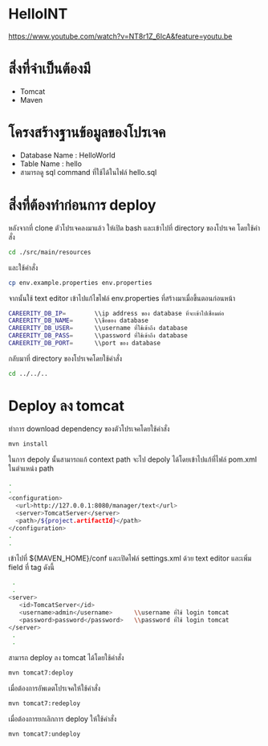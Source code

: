 # HelloINT

https://www.youtube.com/watch?v=NT8r1Z_6IcA&feature=youtu.be

# สิ่งที่จำเป็นต้องมี
 - Tomcat
 - Maven
 
# โครงสร้างฐานข้อมูลของโปรเจค
 - Database Name : HelloWorld
 - Table Name : hello
 - สามารถดู sql command ที่ใช้ได้ในไฟล์ hello.sql
 
# สิ่งที่ต้องทำก่อนการ deploy
หลังจากที่ clone ตัวโปรเจคลงมาแล้ว ให้เปิด bash และเข้าไปที่ directory ของโปรเจค โดยใช้คำสั่ง
```bash
cd ./src/main/resources
```

และใช้คำสั่ง
```bash
cp env.example.properties env.properties
```

จากนั้นใช้ text editor เข้าไปแก้ไขไฟล์ env.properties ที่สร้างมาเมื่อขึ้นตอนก่อนหน้า
```bash
CAREERITY_DB_IP=        \\ip address ของ database ที่จะเข้าไปเชื่อมต่อ
CAREERITY_DB_NAME=      \\ชื่อของ database
CAREERITY_DB_USER=      \\username ที่ใช้เข้าถึง database
CAREERITY_DB_PASS=      \\password ที่ใช้เข้าถึง database
CAREERITY_DB_PORT=      \\port ของ database
```

กลับมาที่ directory ของโปรเจคโดยใช้คำสั่ง
```bash
cd ../../..
```

# Deploy ลง tomcat
ทำการ download dependency ของตัวโปรเจคโดยใช้คำสั่ง
```bash
mvn install
```

ในการ depoly นั้นสามารถแก้ context path จะไป depoly ได้โดยเข้าไปแก้ที่ไฟล์ pom.xml ในตำแหน่ง path
```bash
.
.
<configuration>
  <url>http://127.0.0.1:8080/manager/text</url>
  <server>TomcatServer</server>
  <path>/${project.artifactId}</path>
</configuration>
.
.
```

เข้าไปที่ ${MAVEN_HOME}/conf และเปิดไฟล์ settings.xml ด้วย text editor
และเพิ่ม field ที่ tag <server> ดังนี้
```bash
 .
 .
<server>
   <id>TomcatServer</id>
   <username>admin</username>      \\username ที่ใช้ login tomcat
   <password>password</password>   \\password ที่ใช้ login tomcat
</server>
 .
 .
```

สามารถ deploy ลง tomcat ได้โดยใช้คำสั่ง
```bash
mvn tomcat7:deploy
```
เมื่อต้องการอัพเดตโปรเจคให้ใช้คำสั่ง
```bash
mvn tomcat7:redeploy
```
เมื่อต้องการยกเลิกการ deploy ให้ใช้คำสั่ง
```bash
mvn tomcat7:undeploy
```

